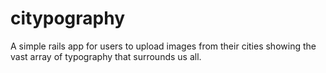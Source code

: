 citypography
============

A simple rails app for users to upload images from their cities showing the vast array of typography that surrounds us all.
